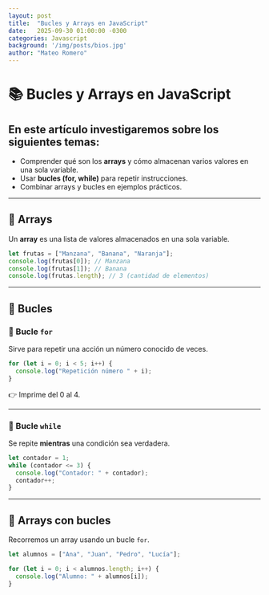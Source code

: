 ```yaml
---
layout: post
title:  "Bucles y Arrays en JavaScript"
date:   2025-09-30 01:00:00 -0300
categories: Javascript
background: '/img/posts/bios.jpg'
author: "Mateo Romero"
---
```


# 📚 Bucles y Arrays en JavaScript

## En este artículo investigaremos sobre los siguientes temas:

* Comprender qué son los **arrays** y cómo almacenan varios valores en una sola variable.
* Usar **bucles (for, while)** para repetir instrucciones.
* Combinar arrays y bucles en ejemplos prácticos.

---

## 🧩 Arrays

Un **array** es una lista de valores almacenados en una sola variable.

```javascript
let frutas = ["Manzana", "Banana", "Naranja"];
console.log(frutas[0]); // Manzana
console.log(frutas[1]); // Banana
console.log(frutas.length); // 3 (cantidad de elementos)
```

---

## 🧩 Bucles

### 🔹 Bucle `for`

Sirve para repetir una acción un número conocido de veces.

```javascript
for (let i = 0; i < 5; i++) {
  console.log("Repetición número " + i);
}
```

👉 Imprime del 0 al 4.

---

### 🔹 Bucle `while`

Se repite **mientras** una condición sea verdadera.

```javascript
let contador = 1;
while (contador <= 3) {
  console.log("Contador: " + contador);
  contador++;
}
```

---

## 🧩 Arrays con bucles

Recorremos un array usando un bucle `for`.

```javascript
let alumnos = ["Ana", "Juan", "Pedro", "Lucía"];

for (let i = 0; i < alumnos.length; i++) {
  console.log("Alumno: " + alumnos[i]);
}
```




